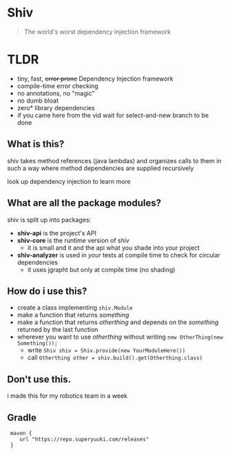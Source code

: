 # Shiv
> The world's worst dependency injection framework

# TLDR
- tiny, fast, ~~error prone~~ Dependency Injection framework
- compile-time error checking
- no annotations, no "magic"
- no dumb bloat
- zero* library dependencies
- if you came here from the vid wait for select-and-new branch to be done

## What is this?
shiv takes method references (java lambdas) and organizes calls to them in such a way where method dependencies are supplied recursively

look up dependency injection to learn more

## What are all the package modules?
shiv is split up into packages:
- **shiv-api** is the project's API
- **shiv-core** is the runtime version of shiv
  - it is small and it and the api what you shade into your project
- **shiv-analyzer** is used in *your* tests at compile time to check for circular dependencies
  - it uses jgrapht but only at compile time (no shading)

## How do i use this?
- create a class implementing ``shiv.Module``
- make a function that returns *something*
- make a function that returns *otherthing* and depends on the *something* returned by the last function
- wherever you want to use *otherthing* without writing ``new OtherThing(new Something());``
  - write ``Shiv shiv = Shiv.provide(new YourModuleHere())``
  - call ``Otherthing other = shiv.build().get(Otherthing.class)``

## Don't use this.
i made this for my robotics team in a week

## Gradle
```
 maven {
    url "https://repo.superyuuki.com/releases"
 }
```
